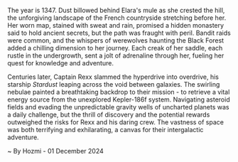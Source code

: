 
The year is 1347.  Dust billowed behind Elara's mule as she crested the hill, the unforgiving landscape of the French countryside stretching before her.  Her worn map, stained with sweat and rain, promised a hidden monastery said to hold ancient secrets, but the path was fraught with peril.  Bandit raids were common, and the whispers of werewolves haunting the Black Forest added a chilling dimension to her journey.  Each creak of her saddle, each rustle in the undergrowth, sent a jolt of adrenaline through her, fueling her quest for knowledge and adventure.

Centuries later, Captain Rexx slammed the hyperdrive into overdrive, his starship *Stardust* leaping across the void between galaxies.  The swirling nebulae painted a breathtaking backdrop to their mission - to retrieve a vital energy source from the unexplored Kepler-186f system.  Navigating asteroid fields and evading the unpredictable gravity wells of uncharted planets was a daily challenge, but the thrill of discovery and the potential rewards outweighed the risks for Rexx and his daring crew.  The vastness of space was both terrifying and exhilarating, a canvas for their intergalactic adventure.

~ By Hozmi - 01 December 2024
